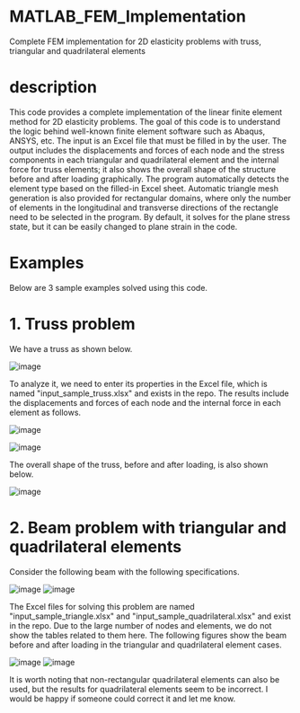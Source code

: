 # MATLAB_FEM_Implementation
Complete FEM implementation for 2D elasticity problems with truss, triangular and quadrilateral elements
# description
This code provides a complete implementation of the linear finite element method for 2D elasticity problems. The goal of this code is to understand the logic behind well-known finite element software such as Abaqus, ANSYS, etc. The input is an Excel file that must be filled in by the user. The output includes the displacements and forces of each node and the stress components in each triangular and quadrilateral element and the internal force for truss elements; it also shows the overall shape of the structure before and after loading graphically. The program automatically detects the element type based on the filled-in Excel sheet. Automatic triangle mesh generation is also provided for rectangular domains, where only the number of elements in the longitudinal and transverse directions of the rectangle need to be selected in the program. By default, it solves for the plane stress state, but it can be easily changed to plane strain in the code.
# Examples
Below are 3 sample examples solved using this code.
# 1. Truss problem
We have a truss as shown below.

![image](https://github.com/Sina-Taghizadeh/MATLAB_FEM_Implementation/assets/162900845/cf8459f3-973e-47eb-baf4-a105e376ba2c)

To analyze it, we need to enter its properties in the Excel file, which is named "input_sample_truss.xlsx" and exists in the repo. The results include the displacements and forces of each node and the internal force in each element as follows.

![image](https://github.com/Sina-Taghizadeh/MATLAB_FEM_Implementation/assets/162900845/c5d5f95d-0302-401e-9479-8861c3c4e820)

![image](https://github.com/Sina-Taghizadeh/MATLAB_FEM_Implementation/assets/162900845/062ea86b-27b9-43c2-a14c-5e476437eee2)

The overall shape of the truss, before and after loading, is also shown below.

![image](https://github.com/Sina-Taghizadeh/MATLAB_FEM_Implementation/assets/162900845/3ee64c63-fbe2-4c8d-96e0-bf15aa1698a4)

# 2. Beam problem with triangular and quadrilateral elements
Consider the following beam with the following specifications.

![image](https://github.com/Sina-Taghizadeh/MATLAB_FEM_Implementation/assets/162900845/1d1cf5bc-3a3a-46c9-a3d4-8dced8b419ea)
![image](https://github.com/Sina-Taghizadeh/MATLAB_FEM_Implementation/assets/162900845/f8e0c878-8740-4710-9ba4-17a9d08436b2)

The Excel files for solving this problem are named "input_sample_triangle.xlsx" and "input_sample_quadrilateral.xlsx" and exist in the repo. Due to the large number of nodes and elements, we do not show the tables related to them here. The following figures show the beam before and after loading in the triangular and quadrilateral element cases.

![image](https://github.com/Sina-Taghizadeh/MATLAB_FEM_Implementation/assets/162900845/1100cfed-6ec7-4a73-8951-9d17879ea9c7)
![image](https://github.com/Sina-Taghizadeh/MATLAB_FEM_Implementation/assets/162900845/0c84de7a-4c49-47fd-a5fb-f1341d518fa1)

It is worth noting that non-rectangular quadrilateral elements can also be used, but the results for quadrilateral elements seem to be incorrect. I would be happy if someone could correct it and let me know.









